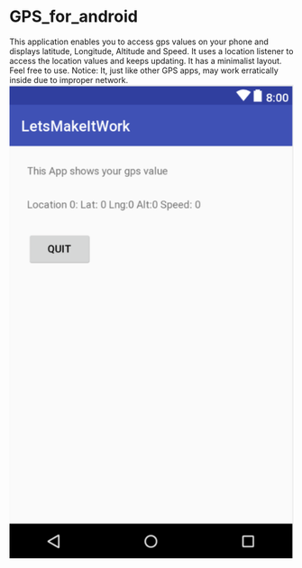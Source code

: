 # GPS_for_android
This application enables you to access gps values on your phone and displays latitude, Longitude, Altitude and Speed.
It uses a location listener to access the location values and keeps updating. It has a minimalist layout. Feel free to use.
Notice: It, just like other GPS apps, may work erratically inside due to improper network.
![alt text](https://github.com/DivyanshMalhotra/GPS_for_android/blob/master/layout.png)
